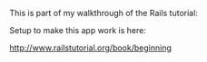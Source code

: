 This is part of my walkthrough of the Rails tutorial: 

Setup to make this app work is here:

http://www.railstutorial.org/book/beginning

